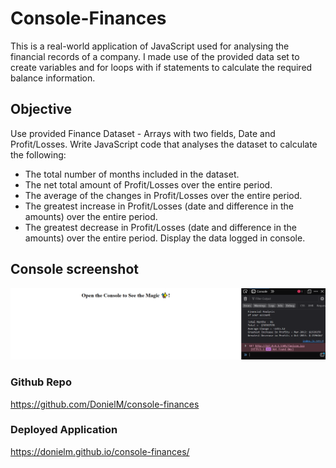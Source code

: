 # Console-Finances
This is a real-world application of JavaScript used for analysing the financial records of a company. I made use of  the provided data set to create variables and for loops with if statements to calculate the required balance information.

## Objective
Use provided Finance Dataset - Arrays with two fields, Date and Profit/Losses.
Write JavaScript code that analyses the dataset to calculate the following:
- The total number of months included in the dataset.
- The net total amount of Profit/Losses over the entire period.
- The average of the changes in Profit/Losses over the entire period.
- The greatest increase in Profit/Losses (date and difference in the amounts) over the entire period.
- The greatest decrease in Profit/Losses (date and difference in the amounts) over the entire period.
Display the data logged in console.

## Console screenshot
![Screenshot](./assets/images/console-screenshot.png)

### Github Repo
https://github.com/DonielM/console-finances
### Deployed Application
https://donielm.github.io/console-finances/


